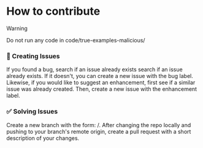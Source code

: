 # How to contribute

> [!WARNING]
> Do not run any code in code/true-examples-malicious/

### :bug: Creating Issues
If you found a bug, search if an issue already exists search if an issue already exists. If it doesn't, you can create a new issue with the bug label. Likewise, if you would like to suggest an enhancement, first see if a similar issue was already created. Then, create a new issue with the enhancement label.

### :white_check_mark: Solving Issues
Create a new branch with the form: <username>/<branch-function>. After changing the repo locally and pushing to your branch's remote origin, create a pull request with a short description of your changes.
